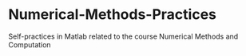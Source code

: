 # Numerical-Methods-Practices
Self-practices in Matlab related to the course Numerical Methods and Computation
